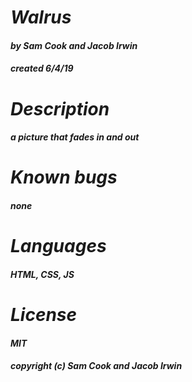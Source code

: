 # _Walrus_
#### _by Sam Cook and Jacob Irwin_
#### _created 6/4/19_
# _Description_
#### _a picture that fades in and out_
# _Known bugs_
#### _none_
# _Languages_
#### _HTML, CSS, JS_
# _License_
#### _MIT_
#### **_copyright (c) Sam Cook and Jacob Irwin_**
